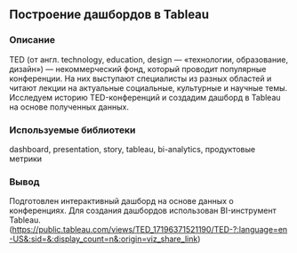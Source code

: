 ## Построение дашбордов в Tableau

### Описание
TED (от англ. technology, education, design — «технологии, образование, дизайн») — некоммерческий фонд, который проводит популярные конференции. На них выступают специалисты из разных областей и читают лекции на актуальные социальные, культурные и научные темы. Исследуем историю TED-конференций и создадим дашборд в Tableau на основе полученных данных.

### Используемые библиотеки
dashboard, presentation, story, tableau, bi-analytics, продуктовые метрики

### Вывод
Подготовлен интерактивный дашборд на основе данных о конференциях. Для создания дашбордов использован BI-инструмент Tableau.
(https://public.tableau.com/views/TED_17196371521190/TED-?:language=en-US&:sid=&:display_count=n&:origin=viz_share_link)

